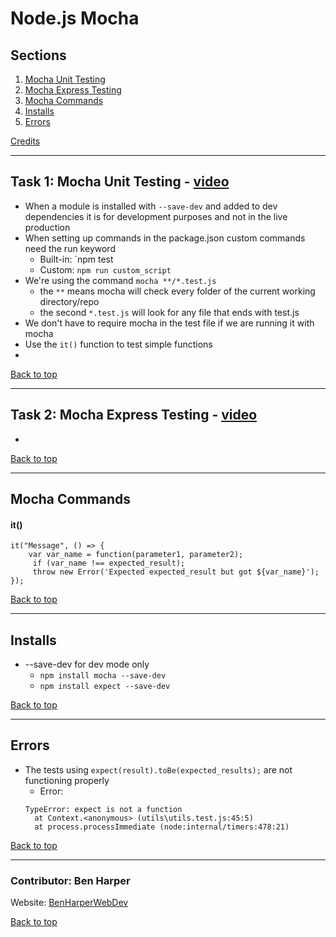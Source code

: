 # Node.js Mocha

## Sections
<a name="Sections"></a>
1. [Mocha Unit Testing](#Mocha_Unit_Testing)
2. [Mocha Express Testing](Mocha_Express_Testing)
3. [Mocha Commands](#Mocha_Commands)
4. [Installs](#Installs)
5. [Errors](#Errors)

[Credits](#Credits)
__________________________________________________________________________________________________________________________________________
<a name="Mocha_Unit_Testing"></a>
## Task 1: Mocha Unit Testing - [video](https://www.youtube.com/watch?v=oJWOmT5UZYw)
- When a module is installed with `--save-dev` and added to dev dependencies it is for development purposes and not in the live production
- When setting up commands in the package.json custom commands need the run keyword
    - Built-in: `npm test   
    - Custom: `npm run custom_script`
- We're using the command `mocha **/*.test.js`
    - the `**` means mocha will check every folder of the current working directory/repo
    - the second `*.test.js` will look for any file that ends with test.js
- We don't have to require mocha in the test file if we are running it with mocha
- Use the `it()` function to test simple functions
- 


[Back to top](#Sections)
__________________________________________________________________________________________________________________________________________
<a name="Mocha_Express_Testing"></a>
## Task 2: Mocha Express Testing - [video](https://www.youtube.com/watch?v=q3xCJPE4Zo0)
- 

[Back to top](#Sections)
__________________________________________________________________________________________________________________________________________
<a name="Mocha_Commands"></a>
## Mocha Commands

#### it()
```
it("Message", () => {
    var var_name = function(parameter1, parameter2);
     if (var_name !== expected_result);
     throw new Error('Expected expected_result but got ${var_name}');
});
```

[Back to top](#Sections)
__________________________________________________________________________________________________________________________________________
<a name="Installs"></a>
## Installs

- --save-dev for dev mode only
    - `npm install mocha --save-dev`
    - `npm install expect --save-dev`


[Back to top](#Sections)
__________________________________________________________________________________________________________________________________________
<a name="Errors"></a>
## Errors
- The tests using `expect(result).toBe(expected_results);` are not functioning properly
    - Error:
    ```
    TypeError: expect is not a function
      at Context.<anonymous> (utils\utils.test.js:45:5)
      at process.processImmediate (node:internal/timers:478:21)
    ```

[Back to top](#Sections)
__________________________________________________________________________________________________________________________________________
<a name="Credits"></a>
### Contributor: Ben Harper
Website: [BenHarperWebDev](https://henbarper.github.io/benharperwebdev/)

[Back to top](#Sections)
